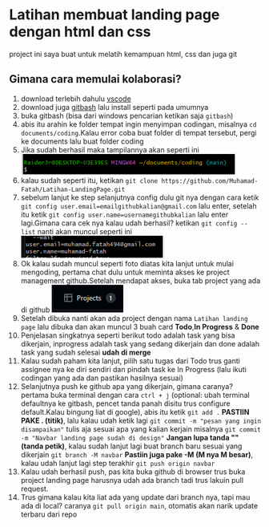 # Latihan membuat landing page dengan html dan css
project ini saya buat untuk melatih kemampuan html, css dan juga git

## Gimana cara memulai kolaborasi?
1. download terlebih dahulu [vscode](https://code.visualstudio.com/download "Install sesuai os yang digunakan")
2. download juga [gitbash](https://git-scm.com/downloads "Install sesuai os yang digunakan") lalu install seperti pada umumnya
3. buka gitbash (bisa dari windows pencarian ketikan saja `gitbash`)
4. abis itu arahin ke folder tempat ingin menyimpan codingan, misalnya `cd documents/coding`.Kalau error coba buat folder di tempat tersebut, pergi ke documents lalu buat folder coding
5. Jika sudah berhasil maka tampilannya akan seperti ini
   ![Gitbash folder](./docs/foldercoding.png)
6. kalau sudah seperti itu, ketikan `git clone https://github.com/Muhamad-Fatah/Latihan-LandingPage.git`
7. sebelum lanjut ke step selanjutnya config dulu git nya dengan cara ketik `git config user.email=emailgithubkalian@gmail.com` lalu enter, setelah itu ketik `git config user.name=usernamegithubkalian` lalu enter lagi.Gimana cara cek nya kalau udah berhasil? ketikan `git config --list` nanti akan muncul seperti ini  ![Git config](./docs/gitconfig.png)
8. Ok kalau sudah muncul seperti foto diatas kita lanjut untuk mulai mengoding, pertama chat dulu untuk meminta akses ke project management github.Setelah mendapat akses, buka tab project yang ada di github 
   ![Project github](./docs/project.png)
9. Setelah dibuka nanti akan ada project dengan nama `Latihan landing page` lalu dibuka dan akan muncul 3 buah card **Todo**,**In Progress** & **Done**
10. Penjelasan singkatnya seperti berikut todo adalah task yang bisa dikerjain, inprogress adalah task yang sedang dikerjain dan done adalah task yang sudah selesai **udah di merge**
11. Kalau sudah paham kita lanjut, pilih satu tugas dari Todo trus ganti assignee nya ke diri sendiri dan pindah task ke In Progress (lalu ikuti codingan yang ada dan pastikan hasilnya sesuai)
12. Selanjutnya push ke github apa yang dikerjain, gimana caranya? pertama buka terminal dengan cara `ctrl + j` (optional: ubah terminal defaultnya ke gitbash, pencet tanda panah disitu trus configure default.Kalau bingung liat di google), abis itu ketik `git add .` **PASTIIN PAKE . (titik)**, lalu kalau udah ketik lagi `git commit -m "pesan yang ingin disampaikan"` tulis aja sesuai apa yang kalian kerjain misalnya `git commit -m "Navbar landing page sudah di design"` **Jangan lupa tanda "" (tanda petik)**, kalau sudah lanjut lagi buat branch baru sesuai yang dikerjain `git branch -M navbar` **Pastiin juga pake -M (M nya M besar)**, kalau udah lanjut lagi step terakhir `git push origin navbar`
13. Kalau udah berhasil push, pas kita buka github di browser trus buka project landing page harusnya udah ada branch tadi trus lakuin pull request.
14. Trus gimana kalau kita liat ada yang update dari branch nya, tapi mau ada di local? caranya `git pull origin main`, otomatis akan narik update terbaru dari repo